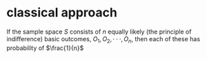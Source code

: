 # classical approach

If the sample space $S$ consists of $n$ equally likely (the principle of indifference) basic outcomes, $O_1, O_2, · · · , O_n$, then each of these has probability of $\frac{1}{n}$  

‍

